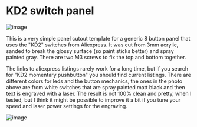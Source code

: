 # KD2 switch panel

![image](https://user-images.githubusercontent.com/2587818/177052513-ccab6f34-5dd3-4013-8481-26700ca8cdc3.png)

This is a very simple panel cutout template for a generic 8 button panel that 
uses the "KD2" switches from Aliexpress. It was cut from 3mm acrylic, sanded to break the glossy
surface (so paint sticks better) and spray painted gray. There are two M3 screws to fix the 
top and bottom together.

The links to aliexpress listings rarely work for a long time, but if you search for 
"KD2 momentary pushbutton" you should find current listings. There are different colors 
for leds and the button mechanics, the ones in the photo above are from white switches 
that are spray painted matt black and then text is engraved with a laser. The result
is not 100% clean and pretty, when I tested, but I think it might be possible to improve
it a bit if you tune your speed and laser power settings for the engraving.

![image](https://user-images.githubusercontent.com/2587818/177052602-137dabc7-aa24-414e-8741-cca16ab2dcc1.png)
